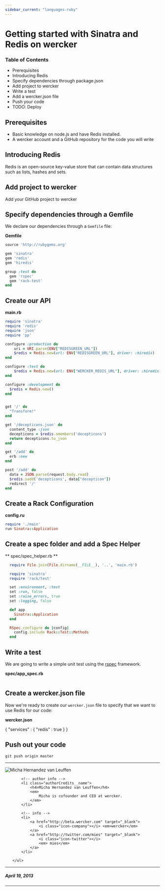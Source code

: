 ```yaml
---
sidebar_current: "languages-ruby"
---
```


# Getting started with Sinatra and Redis on wercker

### Table of Contents
* Prerequisites
* Introducing Redis
* Specify dependencies through package.json
* Add project to wercker
* Write a test
* Add a wercker.json file
* Push your code
* TODO: Deploy

## Prerequisites
* Basic knowledge on node.js and have Redis installed.
* A wercker account and a GitHub repository for the code you will write

## Introducing Redis
Redis is an open-source key-value store that can contain data structures such as lists, hashes and sets.

## Add project to wercker
Add your GitHub project to wercker

## Specify dependencies through a Gemfile

We declare our dependencies through a `Gemfile` file:

**Gemfile**

``` ruby
source 'http://rubygems.org'

gem 'sinatra'
gem 'redis'
gem 'hiredis'

group :test do
  gem 'rspec'
  gem 'rack-test'
end
```

## Create our API

**main.rb**

``` ruby
require 'sinatra'
require 'redis'
require 'json'
require 'pp'

configure :production do
    uri = URI.parse(ENV["REDISGREEN_URL"])
    $redis = Redis.new(url: ENV["REDISGREEN_URL"], driver: :hiredis)
end

configure :test do
    $redis = Redis.new(url: ENV["WERCKER_REDIS_URL"], driver: :hiredis)
end

configure :development do
  $redis = Redis.new()
end


get '/' do
  "Transform!"
end

get '/decepticons.json' do
  content_type :json
  decepticons = $redis.smembers('decepticons')
  return decepticons.to_json
end

get '/add' do
  erb :new
end

post '/add' do
  data = JSON.parse(request.body.read)
  $redis.sadd('decepticons', data["decepticon"])
  redirect '/'
end
```

## Create a Rack Configuration

**config.ru**

``` ruby
require './main'
run Sinatra::Application
```

## Create a spec folder and add a Spec Helper

** spec/spec_helper.rb **

``` ruby
  require File.join(File.dirname(__FILE__), '..', 'main.rb')

  require 'sinatra'
  require 'rack/test'

  set :environment, :test
  set :run, false
  set :raise_errors, true
  set :logging, false

  def app
    Sinatra::Application
  end

  RSpec.configure do |config|
    config.include Rack::Test::Methods
  end
```

## Write a test

We are going to write a simple unit test using the [rspec](http://rspec.info/) framework.

**spec/app_spec.rb**

``` ruby

```

## Create a wercker.json file

Now we're ready to create our `wercker.json` file to specify that we want to use Redis for our code:

**wercker.json**


  {
    "services" : {
      "redis" : true
    }
  }


## Push out your code


    git push origin master

-------

<div class="authorCredits">
    <span class="profile-picture">
        <img src="https://secure.gravatar.com/avatar/d4b19718f9748779d7cf18c6303dc17f?d=identicon&s=192" alt="Micha Hernandez van Leuffen"/>
    </span>
    <ul class="authorCredits">

        <!-- author info -->
        <li class="authorCredits__name">
            <h4>Micha Hernandez van Leuffen</h4>
            <em>
                Micha is cofounder and CEO at wercker.
            </em>
        </li>

        <!-- info -->
        <li>
            <a href="http://beta.wercker.com" target="_blank">
                <i class="icon-company"></i> <em>wercker</em>
            </a>
            <a href="http://twitter.com/mies" target="_blank">
                <i class="icon-twitter"></i>
                <em> mies</em>
            </a>
        </li>

    </ul>
</div>

-------
##### April 19, 2013
-------